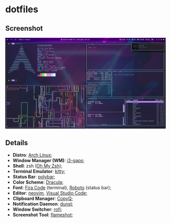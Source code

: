 # dotfiles

## Screenshot

![screenshot](screenshot.png)

## Details

- **Distro**: [Arch Linux](https://archlinux.org/);
- **Window Manager (WM)**: [i3-gaps](https://github.com/Airblader/i3);
- **Shell**: zsh ([Oh My Zsh](https://ohmyz.sh/));
- **Terminal Emulator**: [kitty](https://sw.kovidgoyal.net/kitty/);
- **Status Bar**: [polybar](https://polybar.github.io/);
- **Color Scheme**: [Dracula](https://draculatheme.com/);
- **Font**: [Fira Code](https://github.com/tonsky/FiraCode) (terminal), [Roboto](https://fonts.google.com/specimen/Roboto) (status bar);
- **Editor**: [neovim](https://github.com/neovim/neovim), [Visual Studio Code](https://code.visualstudio.com/);
- **Clipboard Manager**: [CopyQ](https://github.com/hluk/CopyQ);
- **Notification Daemon**: [dunst](https://github.com/dunst-project/dunst);
- **Window Switcher**: [rofi](https://github.com/davatorium/rofi);
- **Screenshot Tool**: [flameshot](https://github.com/lupoDharkael/flameshot);
